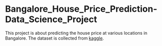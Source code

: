 # Bangalore_House_Price_Prediction-Data_Science_Project
This project is about predicting the house price at various locations in Bangalore. The dataset is collected from [kaggle](https://www.kaggle.com/amitabhajoy/bengaluru-house-price-data). 
